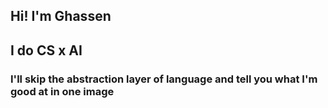 ## Hi! I'm Ghassen
## I do CS x AI 
### I'll  skip the abstraction layer of language and tell you what I'm good at in one image
